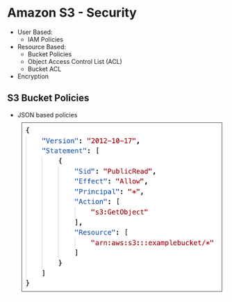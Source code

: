 # Amazon S3 - Security

- User Based:
	- IAM Policies
- Resource Based:
	- Bucket Policies
	- Object Access Control List (ACL)
	- Bucket ACL
- Encryption


## S3 Bucket Policies
- JSON based policies 
![Bucket Policy](S3/Images/Bucket_Policy.png)